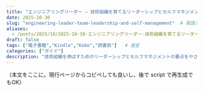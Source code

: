 ```yaml
---
title: "エンジニアリングリーダー ― 技術組織を育てるリーダーシップとセルフマネジメント"
date: 2025-10-30
slug: "engineering-leader-team-leadership-and-self-management"  # 英語スラッグ
aliases:
  - /posts/2025/10/2025-10-30-エンジニアリングリーダー-技術組織を育てるリーダーシップとセルフマネジメント-kanon-s-treasure-box/
draft: false
tags: ["電子書籍","Kindle","Kobo","読書術"]   # 適宜
categories: ["ガイド"]
description: "技術組織を伸ばすためのリーダーシップとセルフマネジメントの要点をやさしく解説。"
---
```


（本文をここに。現行ページからコピペしても良いし、後で script で再生成でもOK）

